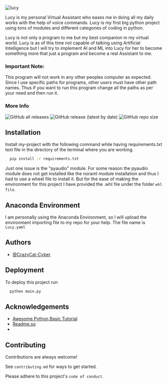 ![lucy](https://user-images.githubusercontent.com/72212592/148195395-25d03c1c-e38f-45ed-82c1-c79f00ebbc65.png)

Lucy is my personal Virtual Assistant who eases me in doing all my daily works with the help of voice commands. Lucy is my first big python project using tons of modules and different categories of coding in python.

Lucy is not only a program to me but my best companion in my virtual world. Lucy is as of this time not capable of talking using Artificial Intelligence but I will try to implement AI and ML into Lucy for her to become something more that just a program and become a real Assistant to me.

### Important Note:

This program will not work in any other peoples computer as expected. Since I use specific paths for programs, other users must have other path names. Thus if you want to run this program change all the paths as per your need and then run it.


### More Info

![GitHub all releases](https://img.shields.io/github/downloads/crazycat-cyber/lucy/total?style=for-the-badge)
![GitHub release (latest by date)](https://img.shields.io/github/v/release/crazycat-cyber/lucy?style=for-the-badge)
![GitHub repo size](https://img.shields.io/github/repo-size/arghya-banerjee/lucy?style=for-the-badge)

## Installation

Install my-project with the following command while having requirements.txt text file in the directory of the terminal where you are working.

```bash
  pip install -r requirements.txt
```
Just one issue is the "pyaudio" module. For some reason the pyaudio module does not get installed like the noraml module installation and thus I had to use a wheel file to install it. But for the ease of making the environment for this project I have provided the .whl file under the folder `whl file`. 

## Anaconda Environment

I am personally using the Anaconda Environment, so I will upload the environment importing file to my repo for your help. The file name is `Lucy.yaml`
## Authors

- [@CrazyCat-Cyber](https://www.github.com/crazycat-cyber)


## Deployment

To deploy this project run

```bash
  python main.py
```


## Acknowledgements

 - [Awesome Python Basic Tutorial](https://www.youtube.com/watch?v=aqvDTCpNRek&list=PLu0W_9lII9agICnT8t4iYVSZ3eykIAOME)
 - [Readme.so](https://readme.so/editor)
 - 
## Contributing

Contributions are always welcome!

See `contributing.md` for ways to get started.

Please adhere to this project's `code of conduct`.

